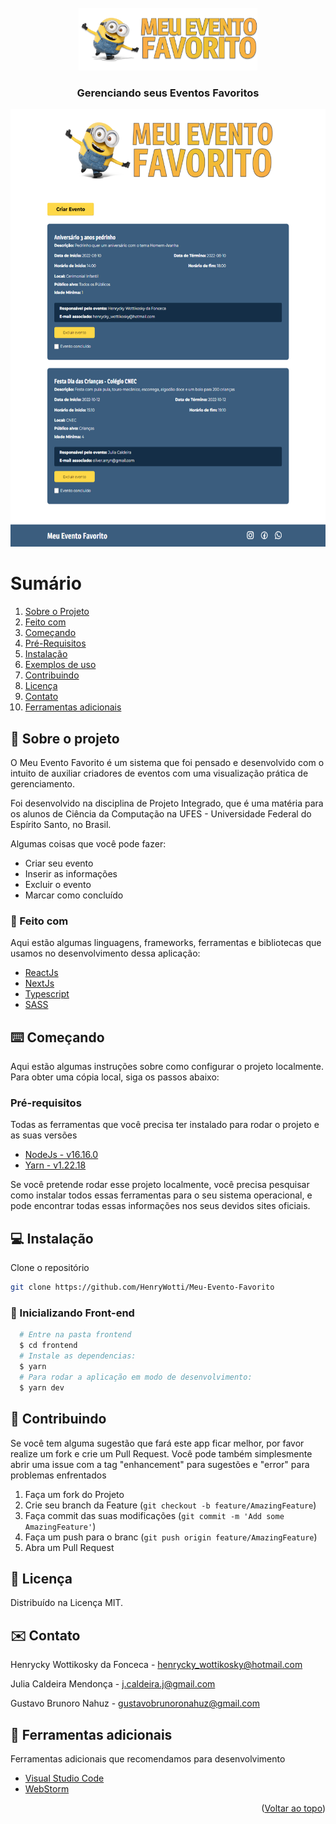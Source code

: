 <div id="top"></div>

<br />
<div align="center">
  <a href="https://github.com/othneildrew/Best-README-Template">
    <img src="frontend/public/images/logo.png" alt="Logo"  height="100">
  </a>

<h3 align="center">Gerenciando seus Eventos Favoritos</h3>

  <p align="center">
  </p>
    <div align="center">
    <img src="frontend/public/images/paginaInicial.png" alt="Página inicial da aplicação" height="700">
  </div>
</div>

  <h1><summary>Sumário</summary></h1>
  <ol>
    <li><a href="#sobre-o-projeto">Sobre o Projeto</a></li>
    <li><a href="#feito-com">Feito com</a></li>
    <li><a href="#comecando">Começando</a></li>
    <li><a href="#pre-requisitos">Pré-Requisitos</a></li>
    <li><a href="#instalacao">Instalação</a></li>
    <li><a href="#exemplos-de-uso">Exemplos de uso</a></li>
    <li><a href="#contribuindo">Contribuindo</a></li>
    <li><a href="#licenca">Licença</a></li>
    <li><a href="#contato">Contato</a></li>
    <li><a href="#ferramentas-adicionais">Ferramentas adicionais</a></li>
  </ol>


<div id="sobre-o-projeto"> </div>

## 📝 Sobre o projeto

O Meu Evento Favorito é um sistema que foi pensado e desenvolvido com o intuito de auxiliar criadores de eventos com uma visualização prática de gerenciamento.


Foi desenvolvido na disciplina de Projeto Integrado, que é uma matéria para os alunos de Ciência da Computação na UFES - Universidade Federal do Espírito Santo, no Brasil.

Algumas coisas que você pode fazer:
* Criar seu evento
* Inserir as informações
* Excluir o evento
* Marcar como concluído


<div id="feito-com"> </div>

### 🔨 Feito com

Aqui estão algumas linguagens, frameworks, ferramentas e bibliotecas que usamos no desenvolvimento dessa aplicação:

* [ReactJs](https://reactjs.org/)
* [NextJs](https://nextjs.org/)
* [Typescript](https://www.typescriptlang.org/)
* [SASS](https://sass-lang.com/)
    



<div id="comecando"> </div>

## ⌨️ Começando

Aqui estão algumas instruções sobre como configurar o projeto localmente. Para obter uma cópia local, siga os passos abaixo:

<div id="pre-requisitos"> </div>

### Pré-requisitos

Todas as ferramentas que você precisa ter instalado para rodar o projeto e as suas versões
* [NodeJs - v16.16.0](https://nodejs.org/en/download/)
* [Yarn - v1.22.18](https://yarnpkg.com/)

Se você pretende rodar esse projeto localmente, você precisa pesquisar como instalar todos essas ferramentas para o seu sistema operacional, e pode encontrar todas essas informações nos seus devidos sites oficiais.

<div id="instalacao"> </div>

## 💻 Instalação

Clone o repositório
```sh
git clone https://github.com/HenryWotti/Meu-Evento-Favorito
```

### 📱 Inicializando Front-end
```bash
  # Entre na pasta frontend
  $ cd frontend
  # Instale as dependencias:
  $ yarn
  # Para rodar a aplicação em modo de desenvolvimento:
  $ yarn dev
```

<div id="contribuindo"> </div>

## 🤝 Contribuindo

Se você tem alguma sugestão que fará este app ficar melhor, por favor realize um fork e crie um Pull Request. Você pode também simplesmente abrir uma issue com a tag "enhancement" para sugestões e "error" para problemas enfrentados

1. Faça um fork do Projeto
2. Crie seu branch da Feature (`git checkout -b feature/AmazingFeature`)
3. Faça commit das suas modificações (`git commit -m 'Add some AmazingFeature'`)
4. Faça um push para o branc (`git push origin feature/AmazingFeature`)
5. Abra um Pull Request


<div id="licenca"> </div>

## 🔐 Licença

Distribuído na Licença MIT.


<div id="contato"> </div>

## ✉️ Contato

Henrycky Wottikosky da Fonceca - henrycky_wottikosky@hotmail.com

Julia Caldeira Mendonça - j.caldeira.j@gmail.com

Gustavo Brunoro Nahuz - gustavobrunoronahuz@gmail.com

<div id="ferramentas-adicionais"> </div>

## 🔧 Ferramentas adicionais

Ferramentas adicionais que recomendamos para desenvolvimento

* [Visual Studio Code](https://code.visualstudio.com/)
* [WebStorm](https://www.jetbrains.com/pt-br/webstorm/)

<p align="right">(<a href="#top">Voltar ao topo</a>)</p>
